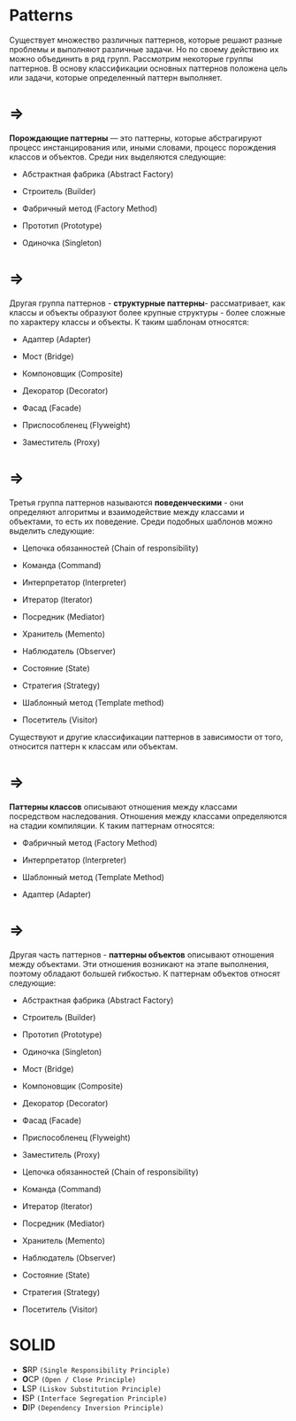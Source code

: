 # Patterns
Существует множество различных паттернов, которые решают разные проблемы и выполняют различные задачи. Но по своему действию их можно объединить в ряд групп. Рассмотрим некоторые группы паттернов. В основу классификации основных паттернов положена цель или задачи, которые определенный паттерн выполняет.

# =>
**Порождающие паттерны** — это паттерны, которые абстрагируют процесс инстанцирования или, иными словами, процесс порождения классов и объектов. Среди них выделяются следующие:

* Абстрактная фабрика (Abstract Factory)

* Строитель (Builder)

* Фабричный метод (Factory Method)

* Прототип (Prototype)

* Одиночка (Singleton)

# =>
Другая группа паттернов - **структурные паттерны**- рассматривает, как классы и объекты образуют более крупные структуры - более сложные по характеру классы и объекты. К таким шаблонам относятся:

* Адаптер (Adapter)

* Мост (Bridge)

* Компоновщик (Composite)

* Декоратор (Decorator)

* Фасад (Facade)

* Приспособленец (Flyweight)

* Заместитель (Proxy)

# =>
Третья группа паттернов называются **поведенческими** - они определяют алгоритмы и взаимодействие между классами и объектами, то есть их поведение. Среди подобных шаблонов можно выделить следующие:

* Цепочка обязанностей (Chain of responsibility)

* Команда (Command)

* Интерпретатор (Interpreter)

* Итератор (Iterator)

* Посредник (Mediator)

* Хранитель (Memento)

* Наблюдатель (Observer)

* Состояние (State)

* Стратегия (Strategy)

* Шаблонный метод (Template method)

* Посетитель (Visitor)

Существуют и другие классификации паттернов в зависимости от того, относится паттерн к классам или объектам.

# =>
**Паттерны классов** описывают отношения между классами посредством наследования. Отношения между классами определяются на стадии компиляции. К таким паттернам относятся:

* Фабричный метод (Factory Method)

* Интерпретатор (Interpreter)

* Шаблонный метод (Template Method)

* Адаптер (Adapter)

# =>
Другая часть паттернов - **паттерны объектов** описывают отношения между объектами. Эти отношения возникают на этапе выполнения, поэтому обладают большей гибкостью. К паттернам объектов относят следующие:

* Абстрактная фабрика (Abstract Factory)

* Строитель (Builder)

* Прототип (Prototype)

* Одиночка (Singleton)

* Мост (Bridge)

* Компоновщик (Composite)

* Декоратор (Decorator)

* Фасад (Facade)

* Приспособленец (Flyweight)

* Заместитель (Proxy)

* Цепочка обязанностей (Chain of responsibility)

* Команда (Command)

* Итератор (Iterator)

* Посредник (Mediator)

* Хранитель (Memento)

* Наблюдатель (Observer)

* Состояние (State)

* Стратегия (Strategy)

* Посетитель (Visitor)

# SOLID
* **S**RP `(Single Responsibility Principle)`
* **O**CP `(Open / Close Principle)`
* **L**SP `(Liskov Substitution Principle)`
* **I**SP `(Interface Segregation Principle)`
* **D**IP `(Dependency Inversion Principle)`